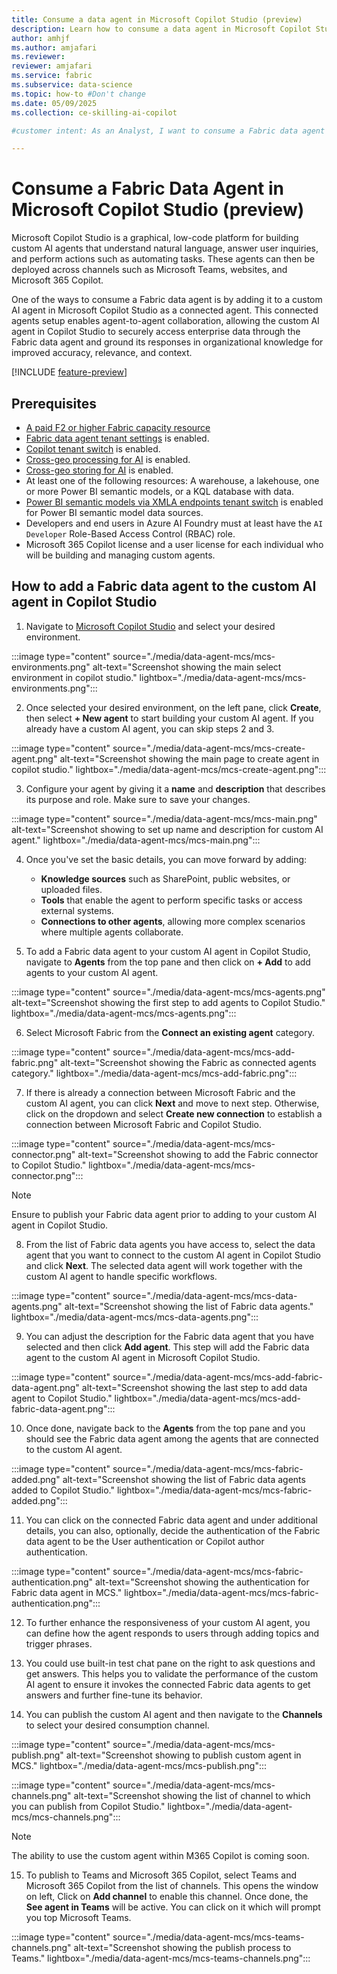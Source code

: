 ```yaml
---
title: Consume a data agent in Microsoft Copilot Studio (preview)
description: Learn how to consume a data agent in Microsoft Copilot Studio.
author: amhjf
ms.author: amjafari
ms.reviewer: 
reviewer: amjafari
ms.service: fabric
ms.subservice: data-science
ms.topic: how-to #Don't change
ms.date: 05/09/2025
ms.collection: ce-skilling-ai-copilot

#customer intent: As an Analyst, I want to consume a Fabric data agent within Microsoft Copilot Studio.

---
```


# Consume a Fabric Data Agent in Microsoft Copilot Studio (preview)

Microsoft Copilot Studio is a graphical, low-code platform for building custom AI agents that understand natural language, answer user inquiries, and perform actions such as automating tasks. These agents can then be deployed across channels such as Microsoft Teams, websites, and Microsoft 365 Copilot.

One of the ways to consume a Fabric data agent is by adding it to a custom AI agent in Microsoft Copilot Studio as a connected agent. This connected agents setup enables agent-to-agent collaboration, allowing the custom AI agent in Copilot Studio to securely access enterprise data through the Fabric data agent and ground its responses in organizational knowledge for improved accuracy, relevance, and context.

[!INCLUDE [feature-preview](../includes/feature-preview-note.md)]

## Prerequisites

- [A paid F2 or higher Fabric capacity resource](../fundamentals/copilot-fabric-overview.md#available-regions-for-azure-openai-service)
- [Fabric data agent tenant settings](./data-agent-tenant-settings.md) is enabled.
- [Copilot tenant switch](./data-agent-tenant-settings.md) is enabled.
- [Cross-geo processing for AI](./data-agent-tenant-settings.md) is enabled.
- [Cross-geo storing for AI](./data-agent-tenant-settings.md) is enabled.
- At least one of the following resources: A warehouse, a lakehouse, one or more Power BI semantic models, or a KQL database with data.
- [Power BI semantic models via XMLA endpoints tenant switch](./data-agent-tenant-settings.md) is enabled for Power BI semantic model data sources.
- Developers and end users in Azure AI Foundry must at least have the `AI Developer` Role-Based Access Control (RBAC) role.
- Microsoft 365 Copilot license and a user license for each individual who will be building and managing custom agents.


## How to add a Fabric data agent to the custom AI agent in Copilot Studio

1. Navigate to [Microsoft Copilot Studio](https://copilotstudio.microsoft.com) and select your desired environment.

:::image type="content" source="./media/data-agent-mcs/mcs-environments.png" alt-text="Screenshot showing the main select environment in copilot studio." lightbox="./media/data-agent-mcs/mcs-environments.png":::

2. Once selected your desired environment, on the left pane, click **Create**, then select **+ New agent** to start building your custom AI agent. If you already have a custom AI agent, you can skip steps 2 and 3.

:::image type="content" source="./media/data-agent-mcs/mcs-create-agent.png" alt-text="Screenshot showing the main page to create agent in copilot studio." lightbox="./media/data-agent-mcs/mcs-create-agent.png":::

3. Configure your agent by giving it a **name** and **description** that describes its purpose and role. Make sure to save your changes.

:::image type="content" source="./media/data-agent-mcs/mcs-main.png" alt-text="Screenshot showing to set up name and description for custom AI agent." lightbox="./media/data-agent-mcs/mcs-main.png":::

4. Once you've set the basic details, you can move forward by adding:
   - **Knowledge sources** such as SharePoint, public websites, or uploaded files.
   - **Tools** that enable the agent to perform specific tasks or access external systems.
   - **Connections to other agents**, allowing more complex scenarios where multiple agents collaborate.

5. To add a Fabric data agent to your custom AI agent in Copilot Studio, navigate to **Agents** from the top pane and then click on **+ Add** to add agents to your custom AI agent.

:::image type="content" source="./media/data-agent-mcs/mcs-agents.png" alt-text="Screenshot showing the first step to add agents to Copilot Studio." lightbox="./media/data-agent-mcs/mcs-agents.png":::

6. Select Microsoft Fabric from the **Connect an existing agent** category.

:::image type="content" source="./media/data-agent-mcs/mcs-add-fabric.png" alt-text="Screenshot showing the Fabric as connected agents category." lightbox="./media/data-agent-mcs/mcs-add-fabric.png":::

7. If there is already a connection between Microsoft Fabric and the custom AI agent, you can click **Next** and move to next step. Otherwise, click on the dropdown and select **Create new connection** to establish a connection between Microsoft Fabric and Copilot Studio.

:::image type="content" source="./media/data-agent-mcs/mcs-connector.png" alt-text="Screenshot showing to add the Fabric connector to Copilot Studio." lightbox="./media/data-agent-mcs/mcs-connector.png":::

> [!NOTE]
> Ensure to publish your Fabric data agent prior to adding to your custom AI agent in Copilot Studio.

8. From the list of Fabric data agents you have access to, select the data agent that you want to connect to the custom AI agent in Copilot Studio and click **Next**. The selected data agent will work together with the custom AI agent to handle specific workflows.

:::image type="content" source="./media/data-agent-mcs/mcs-data-agents.png" alt-text="Screenshot showing the list of Fabric data agents." lightbox="./media/data-agent-mcs/mcs-data-agents.png":::

9. You can adjust the description for the Fabric data agent that you have selected and then click **Add agent**. This step will add the Fabric data agent to the custom AI agent in Microsoft Copilot Studio.

:::image type="content" source="./media/data-agent-mcs/mcs-add-fabric-data-agent.png" alt-text="Screenshot showing the last step to add data agent to Copilot Studio." lightbox="./media/data-agent-mcs/mcs-add-fabric-data-agent.png":::

10. Once done, navigate back to the **Agents** from the top pane and you should see the Fabric data agent among the agents that are connected to the custom AI agent. 

:::image type="content" source="./media/data-agent-mcs/mcs-fabric-added.png" alt-text="Screenshot showing the list of Fabric data agents added to Copilot Studio." lightbox="./media/data-agent-mcs/mcs-fabric-added.png":::

11. You can click on the connected Fabric data agent and under additional details, you can also, optionally, decide the authentication of the Fabric data agent to be the User authentication or Copilot author authentication.

:::image type="content" source="./media/data-agent-mcs/mcs-fabric-authentication.png" alt-text="Screenshot showing the authentication for Fabric data agent in MCS." lightbox="./media/data-agent-mcs/mcs-fabric-authentication.png":::

12. To further enhance the responsiveness of your custom AI agent, you can define how the agent responds to users through adding topics and trigger phrases.

13. You could use built-in test chat pane on the right to ask questions and get answers. This helps you to validate the performance of the custom AI agent to ensure it invokes the connected Fabric data agents to get answers and further fine-tune its behavior.

14. You can publish the custom AI agent and then navigate to the **Channels** to select your desired consumption channel.

:::image type="content" source="./media/data-agent-mcs/mcs-publish.png" alt-text="Screenshot showing to publish custom agent in MCS." lightbox="./media/data-agent-mcs/mcs-publish.png":::

:::image type="content" source="./media/data-agent-mcs/mcs-channels.png" alt-text="Screenshot showing the list of channel to which you can publish from Copilot Studio." lightbox="./media/data-agent-mcs/mcs-channels.png":::

> [!NOTE]
> The ability to use the custom agent within M365 Copilot is coming soon.

15. To publish to Teams and Microsoft 365 Copilot, select Teams and Microsoft 365 Copilot from the list of channels. This opens the window on left, Click on **Add channel** to enable this channel. Once done, the **See agent in Teams** will be active. You can click on it which will prompt you top Microsoft Teams.

:::image type="content" source="./media/data-agent-mcs/mcs-teams-channels.png" alt-text="Screenshot showing the publish process to Teams." lightbox="./media/data-agent-mcs/mcs-teams-channels.png":::






